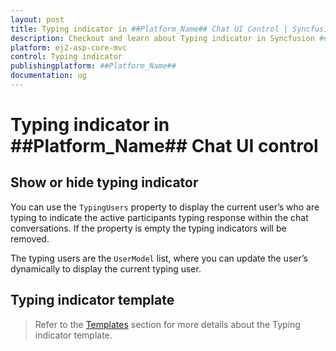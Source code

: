 ```yaml
---
layout: post
title: Typing indicator in ##Platform_Name## Chat UI Control | Syncfusion
description: Checkout and learn about Typing indicator in Syncfusion ##Platform_Name## Chat UI control of Syncfusion Essential JS 2 and more.
platform: ej2-asp-core-mvc
control: Typing indicator
publishingplatform: ##Platform_Name##
documentation: ug
---
```


# Typing indicator in ##Platform_Name## Chat UI control

## Show or hide typing indicator

You can use the `TypingUsers` property to display the current user’s who are typing to indicate the active participants typing response within the chat conversations. If the property is empty the typing indicators will be removed.

The typing users are the `UserModel` list, where you can update the user’s dynamically to display the current typing user. 

## Typing indicator template 

> Refer to the [Templates](./templates#typing-indicator-template) section for more details about the Typing indicator template.
